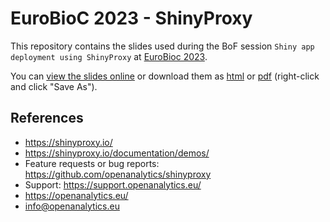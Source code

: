 # EuroBioC 2023 - ShinyProxy

This repository contains the slides used during the BoF session `Shiny app deployment using ShinyProxy` at [EuroBioc 2023](https://eurobioc2023.bioconductor.org/).

You can [view the slides online](https://shinyproxy.io/presentations/eurobioc2023.html) or download them as [html](slides.html) or [pdf](slides.pdf) (right-click and click "Save As").

## References

- <https://shinyproxy.io/>
- <https://shinyproxy.io/documentation/demos/>
- Feature requests or bug reports: <https://github.com/openanalytics/shinyproxy>
- Support: <https://support.openanalytics.eu/>
- <https://openanalytics.eu/>
- <info@openanalytics.eu>


